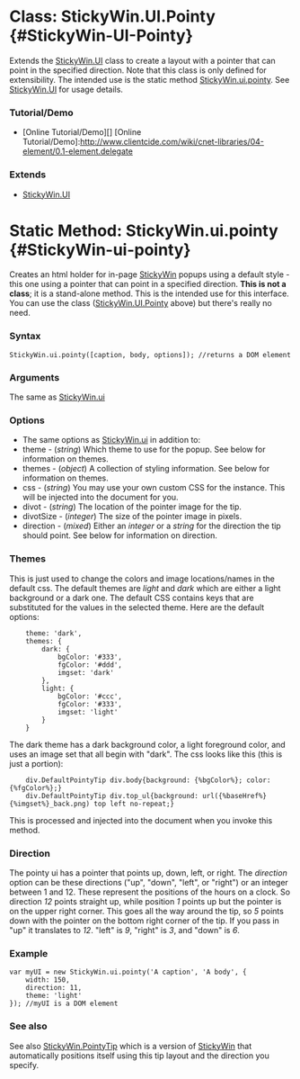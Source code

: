 Class: StickyWin.UI.Pointy {#StickyWin-UI-Pointy}
=================================================

Extends the [StickyWin.UI][] class to create a layout with a pointer that can point in the specified direction. Note that this class is only defined for extensibility. The intended use is the static method [StickyWin.ui.pointy][]. See [StickyWin.UI][] for usage details.

### Tutorial/Demo

* [Online Tutorial/Demo][]
[Online Tutorial/Demo]:http://www.clientcide.com/wiki/cnet-libraries/04-element/0.1-element.delegate

### Extends

* [StickyWin.UI][]

Static Method: StickyWin.ui.pointy {#StickyWin-ui-pointy}
=========================================================

Creates an html holder for in-page [StickyWin][] popups using a default style - this one using a pointer that can point in a specified direction. **This is not a class**; it is a stand-alone method. This is the intended use for this interface. You can use the class ([StickyWin.UI.Pointy][] above) but there's really no need.
	
### Syntax

	StickyWin.ui.pointy([caption, body, options]); //returns a DOM element

### Arguments

The same as [StickyWin.ui][]

### Options

* The same options as [StickyWin.ui][] in addition to:
* theme - (*string*) Which theme to use for the popup. See below for information on themes.
* themes - (*object*) A collection of styling information. See below for information on themes.
* css - (*string*) You may use your own custom CSS for the instance. This will be injected into the document for you.
* divot - (*string*) The location of the pointer image for the tip.
* divotSize - (*integer*) The size of the pointer image in pixels.
* direction - (*mixed*) Either an *integer* or a *string* for the direction the tip should point. See below for information on direction.

### Themes

This is just used to change the colors and image locations/names in the default css. The default themes are *light* and *dark* which are either a light background or a dark one. The default CSS contains keys that are substituted for the values in the selected theme. Here are the default options:

		theme: 'dark',
		themes: {
			dark: {
				bgColor: '#333',
				fgColor: '#ddd',
				imgset: 'dark'
			},
			light: {
				bgColor: '#ccc',
				fgColor: '#333',
				imgset: 'light'
			}
		}

The dark theme has a dark background color, a light foreground color, and uses an image set that all begin with "dark". The css looks like this (this is just a portion):

		div.DefaultPointyTip div.body{background: {%bgColor%}; color: {%fgColor%};}
		div.DefaultPointyTip div.top_ul{background: url({%baseHref%}{%imgset%}_back.png) top left no-repeat;}

This is processed and injected into the document when you invoke this method.

### Direction

The pointy ui has a pointer that points up, down, left, or right. The *direction* option can be these directions ("up", "down", "left", or "right") or an integer between 1 and 12. These represent the positions of the hours on a clock. So direction *12* points straight up, while position *1* points up but the pointer is on the upper right corner. This goes all the way around the tip, so *5* points down with the pointer on the bottom right corner of the tip. If you pass in "up" it translates to *12*. "left" is *9*, "right" is *3*, and "down" is *6*.

### Example

	var myUI = new StickyWin.ui.pointy('A caption', 'A body', {
		width: 150,
		direction: 11,
		theme: 'light'
	}); //myUI is a DOM element

### See also

See also [StickyWin.PointyTip][] which is a version of [StickyWin][] that automatically positions itself using this tip layout and the direction you specify.

[StickyWin.UI]: /docs/UI/StickyWin.UI
[StickyWin.ui.pointy]: /docs/UI/StickyWin.ui.pointy
[StickyWin.UI.Pointy]: /docs/UI/StickyWin.ui.pointy#StickyWin-UI-Pointy
[StickyWin.PointyTip]: /docs/UI/StickyWin.PointyTip
[StickyWin]: /docs/UI/StickyWin